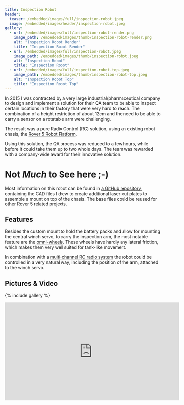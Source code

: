 ```yaml
---
title: Inspection Robot
header:
  teaser: /embedded/images/full/inspection-robot.jpeg
  image: /embedded/images/header/inspection-robot.jpeg
gallery:
  - url: /embedded/images/full/inspection-robot-render.png
    image_path: /embedded/images/thumb/inspection-robot-render.png
    alt: "Inspection Robot Render"
    title: "Inspection Robot Render"
  - url: /embedded/images/full/inspection-robot.jpeg
    image_path: /embedded/images/thumb/inspection-robot.jpeg
    alt: "Inspection Robot"
    title: "Inspection Robot"
  - url: /embedded/images/full/inspection-robot-top.jpeg
    image_path: /embedded/images/thumb/inspection-robot-top.jpeg
    alt: "Inspection Robot Top"
    title: "Inspection Robot Top"
---
```


In 2015 I was contracted by a very large industrial/pharmaceutical company to design and implement a solution for their QA team to be able to inspect certain locations in their factory that were very hard to reach. The combination of a height restriction of about 12cm and the need to be able to carry a sensor on a rotatable arm were challenging.

The result was a pure Radio Control (RC) solution, using an existing robot chasis, the [Rover 5 Robot Platform](https://www.sparkfun.com/products/10336).

Using this solution, the QA process was reduced to a few hours, while before it could take them up to two whole days. The team was rewarded with a company-wide award for their innovative solution.

# Not _Much_ to See here ;-)

Most information on this robot can be found in [a GitHub repository](https://github.com/christophevg/rover5), containing the CAD files I drew to create additional laser-cut plates to assemble a mount on top of the chasis. The base files could be reused for other Rover 5 related projects.

## Features

Besides the custom mount to hold the battery packs and allow for mounting the central winch servo, to carry the inspection arm, the most notable feature are the [omni-wheels](http://www.robotshop.com/eu/en/60mm-aluminum-omni-wheel.html). These wheels have hardly any lateral friction, which makes them very well suited for tank-like movement.

In combination with a [multi-channel RC radio system](http://www.robotshop.com/eu/en/spektrum-5-channel-radio-system.html) the robot could be controlled in a very natural way, including the position of the arm, attached to the winch servo.

## Pictures & Video

{% include gallery %}

<iframe width="560" height="315" src="https://www.youtube.com/embed/7OHj70Zl4tA" frameborder="0" allowfullscreen></iframe>

